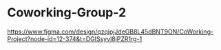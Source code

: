 # Coworking-Group-2

https://www.figma.com/design/qzqipjJdeGB8L45dBNT9ON/CoWorking-Project?node-id=12-374&t=DGISsyvl8jPZR1rg-1
